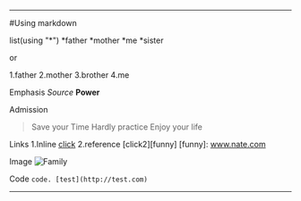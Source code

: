 ***
#Using markdown

list(using "*")
*father
*mother
*me
*sister

or

1.father
2.mother
3.brother
4.me

Emphasis
*Source*
**Power**

Admission
>Save your Time
>Hardly practice
>Enjoy your life

Links
1.Inline
[click](www.naver.com)
2.reference
[click2][funny]
[funny]: www.nate.com

Image
![Family](http://postfiles16.naver.net/data29/2007/11/16/239/%BD%C9%BD%BC1_wangmoki.jpg?type=w3)

Code
`code. [test](http://test.com)`

***
